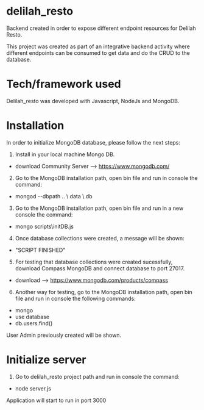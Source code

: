 # delilah_resto

Backend created in order to expose different  endpoint resources for Delilah Resto.

This project was created as part of an integrative backend activity where different endpoints can be consumed to get data and do the CRUD to the database.

# Tech/framework used

Delilah_resto was developed with Javascript, NodeJs and MongoDB.

# Installation

In order to initialize MongoDB database, please follow the next steps:

1. Install in your local machine Mongo DB.
* download Community Server --> https://www.mongodb.com/

2. Go to the MongoDB installation path, open bin file and run in console the command: 
* mongod --dbpath .. \ data \ db

3. Go to the MongoDB installation path, open bin file and run in a new console the command:
* mongo scripts\initDB.js

4. Once database collections were created, a message will be shown:
* "SCRIPT FINISHED"

5. For testing that database collections were created sucessfully, download Compass MongoDB and connect database to port 27017.
* download --> https://www.mongodb.com/products/compass

6. Another way for testing, go to the MongoDB installation path, open bin file and run in console the following commands:
 * mongo
 * use database
 * db.users.find()
 
 User Admin previously created will be shown.
 

# Initialize server

1. Go to delilah_resto project path and run in console the command: 
* node server.js 

Application will start to run in port 3000
